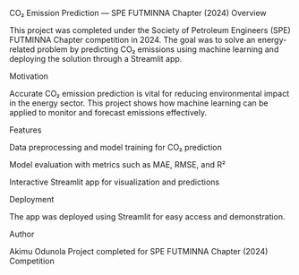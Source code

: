 CO₂ Emission Prediction — SPE FUTMINNA Chapter (2024)
Overview

This project was completed under the Society of Petroleum Engineers (SPE) FUTMINNA Chapter competition in 2024. The goal was to solve an energy-related problem by predicting CO₂ emissions using machine learning and deploying the solution through a Streamlit app.

Motivation

Accurate CO₂ emission prediction is vital for reducing environmental impact in the energy sector. This project shows how machine learning can be applied to monitor and forecast emissions effectively.

Features

Data preprocessing and model training for CO₂ prediction

Model evaluation with metrics such as MAE, RMSE, and R²

Interactive Streamlit app for visualization and predictions

Deployment

The app was deployed using Streamlit for easy access and demonstration.

Author

Akimu Odunola
Project completed for SPE FUTMINNA Chapter (2024) Competition
